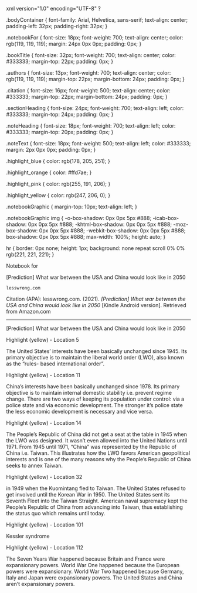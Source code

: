 xml version="1.0" encoding="UTF-8" ?







 .bodyContainer {
 font-family: Arial, Helvetica, sans-serif;
 text-align: center;
 padding-left: 32px;
 padding-right: 32px;
}

.notebookFor {
 font-size: 18px;
 font-weight: 700;
 text-align: center;
 color: rgb(119, 119, 119);
 margin: 24px 0px 0px;
 padding: 0px;
}

.bookTitle {
 font-size: 32px;
 font-weight: 700;
 text-align: center;
 color: #333333;
 margin-top: 22px;
 padding: 0px;
}

.authors {
 font-size: 13px;
 font-weight: 700;
 text-align: center;
 color: rgb(119, 119, 119);
 margin-top: 22px;
 margin-bottom: 24px; 
 padding: 0px;
}

.citation {
 font-size: 16px;
 font-weight: 500;
 text-align: center;
 color: #333333;
 margin-top: 22px;
 margin-bottom: 24px;
 padding: 0px;
}

.sectionHeading {
 font-size: 24px;
 font-weight: 700;
 text-align: left;
 color: #333333;
 margin-top: 24px;
 padding: 0px;
}

.noteHeading {
 font-size: 18px;
 font-weight: 700;
 text-align: left;
 color: #333333;
 margin-top: 20px;
 padding: 0px;
}

.noteText {
 font-size: 18px;
 font-weight: 500;
 text-align: left;
 color: #333333;
 margin: 2px 0px 0px;
 padding: 0px;
}

.highlight\_blue {
 color: rgb(178, 205, 251);
}

.highlight\_orange {
 color: #ffd7ae;
}

.highlight\_pink {
 color: rgb(255, 191, 206);
}

.highlight\_yellow {
 color: rgb(247, 206, 0);
}

.notebookGraphic {
 margin-top: 10px;
 text-align: left;
}

.notebookGraphic img {
 -o-box-shadow: 0px 0px 5px #888;
 -icab-box-shadow: 0px 0px 5px #888;
 -khtml-box-shadow: 0px 0px 5px #888;
 -moz-box-shadow: 0px 0px 5px #888;
 -webkit-box-shadow: 0px 0px 5px #888;
 box-shadow: 0px 0px 5px #888; 
 max-width: 100%;
 height: auto;
}

hr {
 border: 0px none;
 height: 1px;
 background: none repeat scroll 0% 0% rgb(221, 221, 221);
}

 







Notebook for


[Prediction] What war between the USA and China would look like in 2050


    lesswrong.com


Citation (APA): lesswrong.com. (2021). *[Prediction] What war between the USA and China would look like in 2050* [Kindle Android version]. Retrieved from Amazon.com



---



[Prediction] What war between the USA and China would look like in 2050


Highlight (yellow) - Location 5


The United States’ interests have been basically unchanged since 1945. Its primary objective is to maintain the liberal world order (LWO), also known as the “rules-​ based international order”.


Highlight (yellow) - Location 11


China’s interests have been basically unchanged since 1978. Its primary objective is to maintain internal domestic stability i.e. prevent regime change. There are two ways of keeping its population under control: via a police state and via economic development. The stronger it’s police state the less economic development is necessary and vice versa.


Highlight (yellow) - Location 14


The People’s Republic of China did not get a seat at the table in 1945 when the LWO was designed. It wasn’t even allowed into the United Nations until 1971. From 1945 until 1971, “China” was represented by the Republic of China i.e. Taiwan. This illustrates how the LWO favors American geopolitical interests and is one of the many reasons why the People’s Republic of China seeks to annex Taiwan.


Highlight (yellow) - Location 32


in 1949 when the Kuomintang fled to Taiwan. The United States refused to get involved until the Korean War in 1950. The United States sent its Seventh Fleet into the Taiwan Straight. American naval supremacy kept the People’s Republic of China from advancing into Taiwan, thus establishing the status quo which remains until today.


Highlight (yellow) - Location 101


Kessler syndrome


Highlight (yellow) - Location 112


The Seven Years War happened because Britain and France were expansionary powers. World War One happened because the European powers were expansionary. World War Two happened because Germany, Italy and Japan were expansionary powers. The United States and China aren’t expansionary powers.





